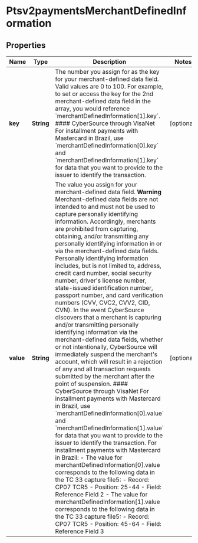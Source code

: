 
# Ptsv2paymentsMerchantDefinedInformation

## Properties
Name | Type | Description | Notes
------------ | ------------- | ------------- | -------------
**key** | **String** | The number you assign for as the key for your merchant-defined data field. Valid values are 0 to 100.  For example, to set or access the key for the 2nd merchant-defined data field in the array, you would reference &#x60;merchantDefinedInformation[1].key&#x60;.  #### CyberSource through VisaNet For installment payments with Mastercard in Brazil, use &#x60;merchantDefinedInformation[0].key&#x60; and &#x60;merchantDefinedInformation[1].key&#x60; for data that you want to provide to the issuer to identify the transaction.  |  [optional]
**value** | **String** | The value you assign for your merchant-defined data field.  **Warning** Merchant-defined data fields are not intended to and must not be used to capture personally identifying information. Accordingly, merchants are prohibited from capturing, obtaining, and/or transmitting any personally identifying information in or via the merchant-defined data fields. Personally identifying information includes, but is not limited to, address, credit card number, social security number, driver&#39;s license number, state-issued identification number, passport number, and card verification numbers (CVV, CVC2, CVV2, CID, CVN). In the event CyberSource discovers that a merchant is capturing and/or transmitting personally identifying information via the merchant-defined data fields, whether or not intentionally, CyberSource will immediately suspend the merchant&#39;s account, which will result in a rejection of any and all transaction requests submitted by the merchant after the point of suspension.  #### CyberSource through VisaNet For installment payments with Mastercard in Brazil, use &#x60;merchantDefinedInformation[0].value&#x60; and &#x60;merchantDefinedInformation[1].value&#x60; for data that you want to provide to the issuer to identify the transaction.   For installment payments with Mastercard in Brazil: - The value for merchantDefinedInformation[0].value corresponds to the following data in the TC 33 capture file5:   - Record: CP07 TCR5   - Position: 25-44   - Field: Reference Field 2 - The value for merchantDefinedInformation[1].value corresponds to the following data in the TC 33 capture file5:   - Record: CP07 TCR5   - Position: 45-64   - Field: Reference Field 3  |  [optional]



